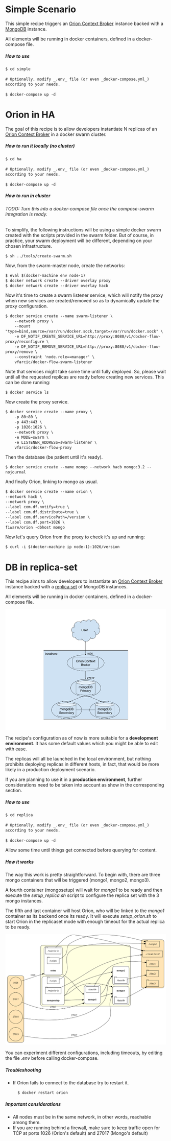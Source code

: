 # Simple Scenario

This simple recipe triggers an [Orion Context Broker](https://github.com/telefonicaid/fiware-orion/blob/master/README.md) instance backed with a [MongoDB](https://docs.mongodb.com) instance.

All elements will be running in docker containers, defined in a docker-compose file.

##### How to use

    $ cd simple

    # Optionally, modify _.env_ file (or even _docker-compose.yml_) according to your needs.

    $ docker-compose up -d


# Orion in HA

The goal of this recipe is to allow developers instantiate N replicas of an [Orion Context Broker](https://github.com/telefonicaid/fiware-orion/blob/master/README.md) in a docker swarm cluster.

##### How to run it locally (no cluster)

    $ cd ha

    # Optionally, modify _.env_ file (or even _docker-compose.yml_) according to your needs.

    $ docker-compose up -d

##### How to run in cluster

###### TODO: Turn this into a docker-compose file once the compose-swarm integration is ready.

To simplify, the following instructions will be using a simple docker swarm created with the scripts provided in the swarm folder. But of course, in practice, your swarm deployment will be different, depending on your chosen infrastructure.

    $ sh ../tools/create-swarm.sh

Now, from the swarm-master node, create the networks:

    $ eval $(docker-machine env node-1)
    $ docker network create --driver overlay proxy
    $ docker network create --driver overlay hacb

Now it's time to create a swarm listener service, which will notify the proxy when new services
are created/removed so as to dynamically update the proxy configuration.

    $ docker service create --name swarm-listener \
        --network proxy \
        --mount "type=bind,source=/var/run/docker.sock,target=/var/run/docker.sock" \
        -e DF_NOTIF_CREATE_SERVICE_URL=http://proxy:8080/v1/docker-flow-proxy/reconfigure \
        -e DF_NOTIF_REMOVE_SERVICE_URL=http://proxy:8080/v1/docker-flow-proxy/remove \
        --constraint 'node.role==manager' \
        vfarcic/docker-flow-swarm-listener

Note that services might take some time until fully deployed. So, please wait until all the requested replicas are ready before creating new services. This can be done running:

    $ docker service ls

Now create the proxy service.

    $ docker service create --name proxy \
        -p 80:80 \
        -p 443:443 \
        -p 1026:1026 \
        --network proxy \
        -e MODE=swarm \
        -e LISTENER_ADDRESS=swarm-listener \
        vfarcic/docker-flow-proxy

Then the database (be patient until it's ready).

    $ docker service create --name mongo --network hacb mongo:3.2 --nojournal

And finally Orion, linking to mongo as usual.

    $ docker service create --name orion \
    --network hacb \
    --network proxy \
    --label com.df.notify=true \
    --label com.df.distribute=true \
    --label com.df.servicePath=/version \
    --label com.df.port=1026 \
    fiware/orion -dbhost mongo

Now let's query Orion from the proxy to check it's up and running:

    $ curl -i $(docker-machine ip node-1):1026/version

# DB in replica-set

This recipe aims to allow developers to instantiate an [Orion Context Broker](https://github.com/telefonicaid/fiware-orion/blob/master/README.md) instance backed with a [replica set](https://docs.mongodb.com/v3.2/replication/) of MongoDB instances.

All elements will be running in docker containers, defined in a docker-compose file.

![Orion with Replica Set Overview](replica/docs/replica_overview.png "Orion with replica set overview")

The recipe's configuration as of now is more suitable for a __development environment__. It has some default values which you might be able to edit with ease.

The replicas will all be launched in the local environment, but nothing prohibits deploying replicas in different hosts, in fact, that would be more likely in a production deployment scenario.

If you are planning to use it in a __production environment__, further considerations need to be taken into account as show in the corresponding section.


##### How to use

    $ cd replica

    # Optionally, modify _.env_ file (or even _docker-compose.yml_) according to your needs.

    $ docker-compose up -d

Allow some time until things get connected before querying for content.

##### How it works

The way this work is pretty straightforward. To begin with, there are three mongo containers
that will be triggered (mongo1, mongo2, mongo3).

A fourth container (mongosetup) will wait for _mongo1_ to be ready and then execute the *setup_replica.sh* script to configure the replica set with the 3 mongo instances.

The fifth and last container will host Orion, who will be linked to the _mongo1_ container as its backend once its ready. It will execute *setup_orion.sh* to start Orion in the replicaset mode with enough timeout for the actual replica to be ready.

![Orion with Replica Set Details](replica/docs/replica_details.png "Orion with replica set details")

You can experiment different configurations, including timeouts, by editing the file _.env_ before calling docker-compose.

##### Troubleshooting
- If Orion fails to connect to the database try to restart it.

        $ docker restart orion

##### Important considerations

 - All nodes must be in the same network, in other words, reachable among them.
 - If you are running behind a firewall, make sure to keep traffic open for TCP at ports 1026 (Orion's default) and 27017 (Mongo's default)
